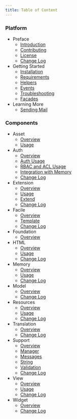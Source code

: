 ```yaml
---
title: Table of Content
---
```


### Platform
- Preface
  - [Introduction](/docs/2.0)
  - [Contributing](/docs/2.0/contributing)
  - [License](/docs/2.0/license)
  - [Change Log](/docs/2.0/changes)
- Getting Started
  - [Installation](/docs/2.0/installation)
  - [Requirements](/docs/2.0/installation#requirement)
  - [Helpers](/docs/2.0/helpers)
  - [Events](/docs/2.0/events)
  - [Troubleshooting](/docs/2.0/troubleshoot)
  - [Facades](/docs/2.0/facades)
- Learning More
  - [Sending Mail](/docs/2.0/mail)

### Components
- Asset
  - [Overview](/docs/2.0/components/asset)
  - [Usage](/docs/2.0/components/asset/usage)
- Auth
  - [Overview](/docs/2.0/components/auth)
  - [Auth Usage](/docs/2.0/components/auth/usage)
  - [RBAC and ACL Usage](/docs/2.0/components/auth/rbac)
  - [Integration with Memory](/docs/2.0/components/auth/memory-integration)
  - [Change Log](/docs/2.0/components/auth/changes)
- Extension
  - [Overview](/docs/2.0/components/extension)
  - [Usage](/docs/2.0/components/extension/usage)
  - [Extend](/docs/2.0/components/extension/extend)
  - [Change Log](/docs/2.0/components/extension/changes)
- Facile
  - [Overview](/docs/2.0/components/facile)
  - [Template](/docs/2.0/components/facile/templating)
  - [Change Log](/docs/2.0/components/facile/changes)
- Foundation
  - [Overview](/docs/2.0/components/foundation)
- HTML
  - [Overview](/docs/2.0/components/html)
  - [Usage](/docs/2.0/components/html/usage)
  - [Change Log](/docs/2.0/components/html/changes)
- Memory
  - [Overview](/docs/2.0/components/memory)
  - [Usage](/docs/2.0/components/memory/usage)
  - [Change Log](/docs/2.0/components/memory/changes)
- Model
  - [Overview](/docs/2.0/components/model)
  - [Change Log](/docs/2.0/components/model/changes)
- Resources
  - [Overview](/docs/2.0/components/resources)
  - [Usage](/docs/2.0/components/resources/usage)
  - [Change Log](/docs/2.0/components/resources/changes)
- Translation
  - [Overview](/docs/2.0/components/translation)
  - [Change Log](/docs/2.0/components/translation/changes)
- Support
  - [Overview](/docs/2.0/components/support)
  - [Manager](/docs/2.0/components/support/manager)
  - [Messages](/docs/2.0/components/support/messages)
  - [String](/docs/2.0/components/support/str)
  - [Validation](/docs/2.0/components/support/validator)
  - [Change Log](/docs/2.0/components/support/changes)
- View
  - [Overview](/docs/2.0/components/view)
  - [Usage](/docs/2.0/components/view/usage)
  - [Change Log](/docs/2.0/components/view/changes)
- Widget
  - [Overview](/docs/2.0/components/widget)
  - [Change Log](/docs/2.0/components/widget/changes)
